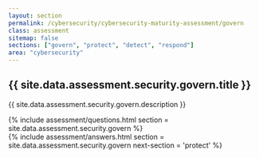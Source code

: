 ```yaml
---
layout: section
permalink: /cybersecurity/cybersecurity-maturity-assessment/govern
class: assessment
sitemap: false
sections: ["govern", "protect", "detect", "respond"]
area: "cybersecurity"
---
```


<div class="card-body pb-0 pt-5 bg-blue-100 px-4 px-sm-5">
  <h2 class="card-title fw-semibold pb-2">{{ site.data.assessment.security.govern.title }}</h2>
  <p class="card-text pb-4">{{ site.data.assessment.security.govern.description }}</p>
  {% include assessment/questions.html section = site.data.assessment.security.govern %}
</div>
<div class="card-body pt-0 px-4 px-sm-5 pb-5">
  {% include assessment/answers.html section = site.data.assessment.security.govern next-section = 'protect' %}
</div>